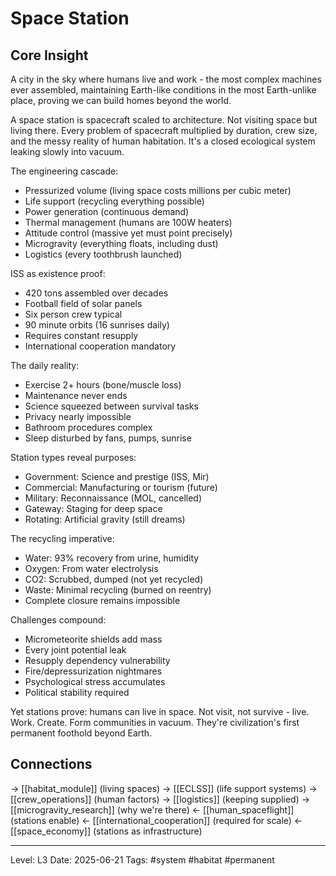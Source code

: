 # Space Station

## Core Insight
A city in the sky where humans live and work - the most complex machines ever assembled, maintaining Earth-like conditions in the most Earth-unlike place, proving we can build homes beyond the world.

A space station is spacecraft scaled to architecture. Not visiting space but living there. Every problem of spacecraft multiplied by duration, crew size, and the messy reality of human habitation. It's a closed ecological system leaking slowly into vacuum.

The engineering cascade:
- Pressurized volume (living space costs millions per cubic meter)
- Life support (recycling everything possible)
- Power generation (continuous demand)
- Thermal management (humans are 100W heaters)
- Attitude control (massive yet must point precisely)
- Microgravity (everything floats, including dust)
- Logistics (every toothbrush launched)

ISS as existence proof:
- 420 tons assembled over decades
- Football field of solar panels
- Six person crew typical
- 90 minute orbits (16 sunrises daily)
- Requires constant resupply
- International cooperation mandatory

The daily reality:
- Exercise 2+ hours (bone/muscle loss)
- Maintenance never ends
- Science squeezed between survival tasks
- Privacy nearly impossible
- Bathroom procedures complex
- Sleep disturbed by fans, pumps, sunrise

Station types reveal purposes:
- Government: Science and prestige (ISS, Mir)
- Commercial: Manufacturing or tourism (future)
- Military: Reconnaissance (MOL, cancelled)
- Gateway: Staging for deep space
- Rotating: Artificial gravity (still dreams)

The recycling imperative:
- Water: 93% recovery from urine, humidity
- Oxygen: From water electrolysis
- CO2: Scrubbed, dumped (not yet recycled)
- Waste: Minimal recycling (burned on reentry)
- Complete closure remains impossible

Challenges compound:
- Micrometeorite shields add mass
- Every joint potential leak
- Resupply dependency vulnerability  
- Fire/depressurization nightmares
- Psychological stress accumulates
- Political stability required

Yet stations prove: humans can live in space. Not visit, not survive - live. Work. Create. Form communities in vacuum. They're civilization's first permanent foothold beyond Earth.

## Connections
→ [[habitat_module]] (living spaces)
→ [[ECLSS]] (life support systems)
→ [[crew_operations]] (human factors)
→ [[logistics]] (keeping supplied)
→ [[microgravity_research]] (why we're there)
← [[human_spaceflight]] (stations enable)
← [[international_cooperation]] (required for scale)
← [[space_economy]] (stations as infrastructure)

---
Level: L3
Date: 2025-06-21
Tags: #system #habitat #permanent